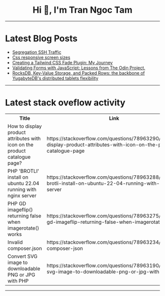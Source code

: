 <h1 align="center">Hi 👋, I'm Tran Ngoc Tam</h1>

---

# Latest Blog Posts 
<!-- BLOG-POST-LIST:START -->
- [Segregation SSH Traffic](https://dev.to/sebos/segregation-ssh-traffic-1814)
- [Css responsive screen sizes](https://dev.to/melchizedek404/css-responsive-screen-sizes-3e65)
- [Creating a Tailwind CSS Fade Plugin: My Journey](https://dev.to/eioluseyi/creating-a-tailwind-css-fade-plugin-my-journey-20ij)
- [Validating Forms with JavaScript: Lessons from The Odin Project.](https://dev.to/gregharis/validating-forms-with-javascript-lessons-from-the-odin-project-49gp)
- [RocksDB, Key-Value Storage, and Packed Rows: the backbone of YugabyteDB&#39;s distributed tablets flexibility](https://dev.to/yugabyte/rocksdb-key-value-storage-and-packed-rows-the-backbone-of-yugabytedbs-distributed-tablets-501j)
<!-- BLOG-POST-LIST:END -->

---

# Latest stack oveflow activity
<table>
  <tr><th>Title</th><th>Link</th></tr>
  <!-- STACKOVERFLOW:START --><tr><td>How to display product attributes with icon on the product catalogue page?</td><td>https://stackoverflow.com/questions/78963290/how-to-display-product-attributes-with-icon-on-the-product-catalogue-page</td></tr><tr><td>PHP &#39;BROTLI&#39; install on ubuntu 22.04 running with nginx server</td><td>https://stackoverflow.com/questions/78963288/php-brotli-install-on-ubuntu-22-04-running-with-nginx-server</td></tr><tr><td>PHP GD imageflip&lpar;&rpar; returning false when imagerotate&lpar;&rpar; works</td><td>https://stackoverflow.com/questions/78963275/php-gd-imageflip-returning-false-when-imagerotate-works</td></tr><tr><td>Invalid composer.json</td><td>https://stackoverflow.com/questions/78963234/invalid-composer-json</td></tr><tr><td>Convert SVG image to downloadable PNG or JPG with PHP</td><td>https://stackoverflow.com/questions/78963190/convert-svg-image-to-downloadable-png-or-jpg-with-php</td></tr><!-- STACKOVERFLOW:END -->
</table>

---


